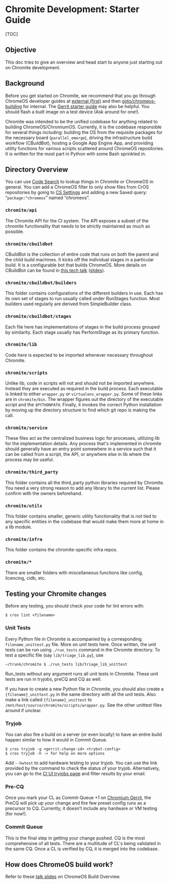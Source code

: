 # Chromite Development: Starter Guide

[TOC]

## Objective
This doc tries to give an overview and head start to anyone just starting out on Chromite development.

## Background
Before you get started on Chromite, we recommend that you go through ChromeOS developer guides at [external (first)](https://chromium.googlesource.com/chromiumos/docs/+/master/developer_guide.md) and then [goto/chromeos-building](http://goto/chromeos-building) for internal. The [Gerrit starter guide](https://sites.google.com/a/google.com/android/development/repo-gerrit-git-workflow) may also be helpful. You should flash a built image on a test device (Ask around for one!).

Chromite was intended to be the unified codebase for anything related to building ChromeOS/ChromiumOS. Currently, it is the codebase responsible for several things including:  building the OS from the requisite packages for the necessary board (`parallel_emerge`), driving the infrastructure build workflow (CBuildBot), hosting a Google App Engine App, and providing utility functions for various scripts scattered around ChromeOS repositories. It is written for the most part in Python with some Bash sprinkled in.

## Directory Overview
You can use [Code Search](https://cs.corp.google.com/) to lookup things in Chromite or ChromeOS in general. You can add a ChromeOS filter to only show files from CrOS repositories by going to [CS Settings](https://cs.corp.google.com/settings/) and adding a new Saved query: “`package:^chromeos`” named “chromeos”.

### `chromite/api`
The Chromite API for the CI system. The API exposes a subset of the chromite functionality that needs to be strictly maintained as much as possible.

### `chromite/cbuildbot`
CBuildBot is the collection of entire code that runs on both the parent and the child build machines. It kicks off the individual stages in a particular build. It is a configurable bot that builds ChromeOS. More details on CBuildBot can be found in [this tech talk](https://drive.google.com/a/google.com/file/d/0BwPS_JpKyELWR2k0Z3JSWUhPSEE/view) ([slides](https://docs.google.com/presentation/d/1nUZFCAADgPp48SmrAFZVV_ngR27BdhKjL32nyu_hbOo/edit#slide=id.i0)).

### `chromite/cbuildbot/builders`
This folder contains configurations of the different builders in use. Each has its own set of stages to run usually called under RunStages function. Most builders used regularly are derived from SimpleBuilder class.

### `chromite/cbuildbot/stages`
Each file here has implementations of stages in the build process grouped by similarity. Each stage usually has PerformStage as its primary function.

### `chromite/lib`
Code here is expected to be imported whenever necessary throughout Chromite.

### `chromite/scripts`
Unlike lib, code in scripts will not and should not be imported anywhere. Instead they are executed as required in the build process. Each executable is linked to either `wrapper.py` or `virtualenv_wrapper.py`. Some of these links are in `chromite/bin`. The wrapper figures out the directory of the executable script and the `$PYTHONPATH`. Finally, it invokes the correct Python installation by moving up the directory structure to find which git repo is making the call.

### `chromite/service`
These files act as the centralized business logic for processes, utilizing lib for the implementation details. Any process that's implemented in chromite should generally have an entry point somewhere in a service such that it can be called from a script, the API, or anywhere else in lib where the process may be useful.

### `chromite/third_party`
This folder contains all the third_party python libraries required by Chromite. You need a very strong reason to add any library to the current list. Please confirm with the owners beforehand.

### `chromite/utils`
This folder contains smaller, generic utility functionality that is not tied to any specific entities in the codebase that would make them more at home in a lib module.

### `chromite/infra`
This folder contains the chromite-specific infra repos.

### `chromite/*`
There are smaller folders with miscellaneous functions like config, licencing, cidb, etc.

## Testing your Chromite changes
Before any testing, you should check your code for lint errors with:

```shell
$ cros lint <filename>
```

### Unit Tests
Every Python file in Chromite is accompanied by a corresponding `filename_unittest.py` file. More on unit tests here. Once written, the unit tests can be run using `./run_tests` command in the Chromite directory. To test a specific file (say `lib/triage_lib.py`), use

```shell
~/trunk/chromite $ ./run_tests lib/triage_lib_unittest
```

Run_tests without any argument runs all unit tests in Chromite. These unit tests are run in tryjobs, preCQ and CQ as well.

If you have to create a new Python file in Chromite, you should also create a `{filename}_unittest.py` in the same directory with all the unit tests. Also make a link called `{filename}_unittest` to `/mnt/host/source/chromite/scripts/wrapper.py`. See the other unittest files around if unclear.

### Tryjob
You can also fire a build on a server (or even locally) to have an entire build happen similar to how it would in Commit Queue.

```shell
$ cros tryjob -g <gerrit-change-id> <trybot-config>
$ cros tryjob -h -> for help on more options
```

Add `--hwtest` to add hardware testing to your tryjob. You can use the link provided by the command to check the status of your tryjob. Alternatively, you can go to the [CI UI tryjobs page](https://cros-goldeneye.corp.google.com/chromeos/legoland/builderSummary?buildConfig&builderGroups=tryjob&email) and filter results by your email.

### Pre-CQ
Once you mark your CL as Commit-Queue +1 on [Chromium Gerrit](https://chromium-review.googlesource.com), the PreCQ will pick up your change and fire few preset config runs as a precursor to CQ. Currently, it doesn’t include any hardware or VM testing (for now!).

### Commit Queue
This is the final step in getting your change pushed. CQ is the most comprehensive of all tests. There are a multitude of CL's being validated in the same CQ. Once a CL is verified by CQ, it is merged into the codebase.

## How does ChromeOS build work?
Refer to these [talk slides](https://docs.google.com/presentation/d/1q8POSy8-LgqVvZu37KeXdd2-6F_4CpnfPzqu1fDlnW4) on ChromeOS Build Overview.
